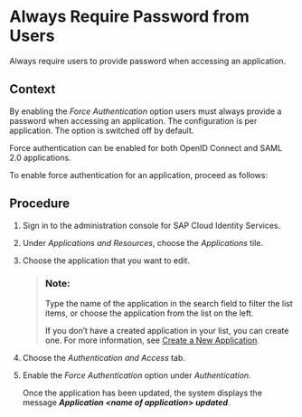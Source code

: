 <!-- loiodd9f48e7cbd5435ca47aea25cf87b3e8 -->

# Always Require Password from Users

Always require users to provide password when accessing an application.



<a name="loiodd9f48e7cbd5435ca47aea25cf87b3e8__context_sb5_44x_zqb"/>

## Context

By enabling the *Force Authentication* option users must always provide a password when accessing an application. The configuration is per application. The option is switched off by default.

Force authentication can be enabled for both OpenID Connect and SAML 2.0 applications.

To enable force authentication for an application, proceed as follows:



## Procedure

1.  Sign in to the administration console for SAP Cloud Identity Services.

2.  Under *Applications and Resources*, choose the *Applications* tile.

3.  Choose the application that you want to edit.

    > ### Note:  
    > Type the name of the application in the search field to filter the list items, or choose the application from the list on the left.
    > 
    > If you don’t have a created application in your list, you can create one. For more information, see [Create a New Application](create-a-new-application-0d4b255.md).

4.  Choose the *Authentication and Access* tab.

5.  Еnable the *Force Authentication* option under *Authentication*.

    Once the application has been updated, the system displays the message ***Application <name of application\> updated***.


